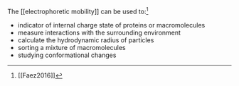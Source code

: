 The [[electrophoretic mobility]] can be used to:[^1]

- indicator of internal charge state of proteins or macromolecules
- measure interactions with the surrounding environment
- calculate the hydrodynamic radius of particles
- sorting a mixture of macromolecules
- studying conformational changes 

[^1]: [[Faez2016]]